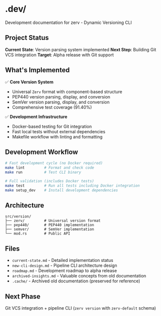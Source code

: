 # .dev/

Development documentation for zerv - Dynamic Versioning CLI

## Project Status

**Current State**: Version parsing system implemented
**Next Step**: Building Git VCS integration
**Target**: Alpha release with Git support

## What's Implemented

✅ **Core Version System**

- Universal `Zerv` format with component-based structure
- PEP440 version parsing, display, and conversion
- SemVer version parsing, display, and conversion
- Comprehensive test coverage (91.40%)

✅ **Development Infrastructure**

- Docker-based testing for Git integration
- Fast local tests without external dependencies
- Makefile workflow with linting and formatting

## Development Workflow

```bash
# Fast development cycle (no Docker required)
make lint         # Format and check code
make run          # Test CLI binary

# Full validation (includes Docker tests)
make test         # Run all tests including Docker integration
make setup_dev    # Install development dependencies
```

## Architecture

```
src/version/
├── zerv/         # Universal version format
├── pep440/       # PEP440 implementation
├── semver/       # SemVer implementation
└── mod.rs        # Public API
```

## Files

- `current-state.md` - Detailed implementation status
- `new-cli-design.md` - Pipeline CLI architecture design
- `roadmap.md` - Development roadmap to alpha release
- `archived-insights.md` - Valuable concepts from old documentation
- `.cache/` - Archived old documentation (preserved for reference)

## Next Phase

Git VCS integration + pipeline CLI (`zerv version` with `zerv-default` schema)
